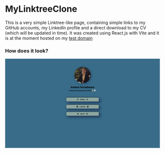 # MyLinktreeClone
This is a very simple Linktree-like page, containing simple links to my GitHub accounts, my LinkedIn profile and a direct download to my CV (which will be updated in time).
It was created using React.js with Vite and it is at the moment hosted on my [test domain](https://www.torretest.uno)

### How does it look?
![ScreenShot](./imgs/screenshot.png)


